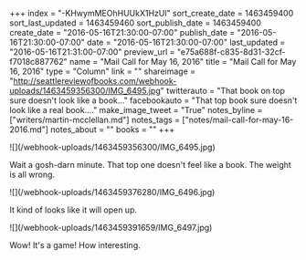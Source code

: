 +++
index = "-KHwymMEOhHUUkX1HzUl"
sort_create_date = 1463459400
sort_last_updated = 1463459460
sort_publish_date = 1463459400
create_date = "2016-05-16T21:30:00-07:00"
publish_date = "2016-05-16T21:30:00-07:00"
date = "2016-05-16T21:30:00-07:00"
last_updated = "2016-05-16T21:31:00-07:00"
preview_url = "e75a688f-c835-8d31-32cf-f7018c887762"
name = "Mail Call for May 16, 2016"
title = "Mail Call for May 16, 2016"
type = "Column"
link = ""
shareimage = "http://seattlereviewofbooks.com/webhook-uploads/1463459356300/IMG_6495.jpg"
twitterauto = "That book on top sure doesn't look like a book..."
facebookauto = "That top book sure doesn't look like a real book...."
make_image_tweet = "True"
notes_byline = ["writers/martin-mcclellan.md"]
notes_tags = ["notes/mail-call-for-may-16-2016.md"]
notes_about = ""
books = ""
+++
<p class="image">![](/webhook-uploads/1463459356300/IMG_6495.jpg)</p>

Wait a gosh-darn minute. That top one doesn't feel like a book. The weight is all wrong. 

<p class="image">![](/webhook-uploads/1463459376280/IMG_6496.jpg)</p>

It kind of looks like it will open up. 

<p class="image">![](/webhook-uploads/1463459391659/IMG_6497.jpg)</p>

Wow! It's a game! How interesting. 